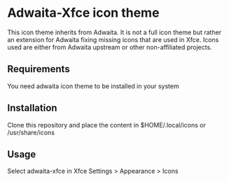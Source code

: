 # Adwaita-Xfce icon theme

This icon theme inherits from Adwaita. It is not a full icon theme but rather an extension for Adwaita fixing missing icons that are used in Xfce. Icons used are either from Adwaita upstream or other non-affiliated projects.

## Requirements

You need adwaita icon theme to be installed in your system

## Installation

Clone this repository and place the content in $HOME/.local/icons or /usr/share/icons

## Usage

Select adwaita-xfce in Xfce Settings > Appearance > Icons
